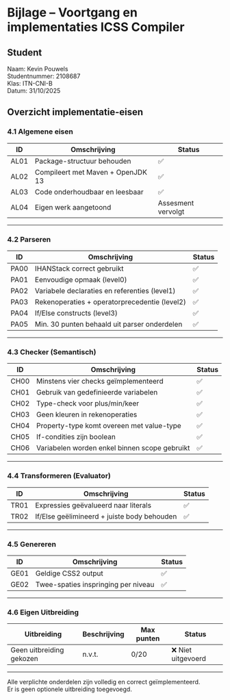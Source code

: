 # Bijlage – Voortgang en implementaties ICSS Compiler

## Student
Naam: Kevin Pouwels  
Studentnummer: 2108687  
Klas: ITN-CNI-B  
Datum: 31/10/2025

## Overzicht implementatie-eisen

### 4.1 Algemene eisen
| ID   | Omschrijving                      | Status             |
|------|-----------------------------------|--------------------|
| AL01 | Package-structuur behouden        | ✅                  |
| AL02 | Compileert met Maven + OpenJDK 13 | ✅                  |
| AL03 | Code onderhoudbaar en leesbaar    | ✅                  |
| AL04 | Eigen werk aangetoond             | Assesment vervolgt |

---

### 4.2 Parseren
| ID   | Omschrijving                                  | Status |
|------|-----------------------------------------------|--------|
| PA00 | IHANStack<ASTNode> correct gebruikt           | ✅      |
| PA01 | Eenvoudige opmaak (level0)                    | ✅      |
| PA02 | Variabele declaraties en referenties (level1) | ✅      |
| PA03 | Rekenoperaties + operatorprecedentie (level2) | ✅      |
| PA04 | If/Else constructs (level3)                   | ✅      |
| PA05 | Min. 30 punten behaald uit parser onderdelen  | ✅      |

---

### 4.3 Checker (Semantisch)
| ID   | Omschrijving                                  | Status |
|------|-----------------------------------------------|--------|
| CH00 | Minstens vier checks geïmplementeerd          | ✅      |
| CH01 | Gebruik van gedefinieerde variabelen          | ✅      |
| CH02 | Type-check voor plus/min/keer                 | ✅      |
| CH03 | Geen kleuren in rekenoperaties                | ✅      |
| CH04 | Property-type komt overeen met value-type     | ✅      |
| CH05 | If-condities zijn boolean                     | ✅      |
| CH06 | Variabelen worden enkel binnen scope gebruikt | ✅      |

---

### 4.4 Transformeren (Evaluator)
| ID   | Omschrijving                                | Status |
|------|---------------------------------------------|--------|
| TR01 | Expressies geëvalueerd naar literals        | ✅      |
| TR02 | If/Else geëlimineerd + juiste body behouden | ✅      |

---

### 4.5 Genereren
| ID   | Omschrijving                        | Status |
|------|-------------------------------------|--------|
| GE01 | Geldige CSS2 output                 | ✅      |
| GE02 | Twee-spaties inspringing per niveau | ✅      |

---

### 4.6 Eigen Uitbreiding
| Uitbreiding              | Beschrijving | Max punten | Status            |
|--------------------------|--------------|------------|-------------------|
| Geen uitbreiding gekozen | n.v.t.       | 0/20       | ❌ Niet uitgevoerd |

---

Alle verplichte onderdelen zijn volledig en correct geïmplementeerd.  
Er is geen optionele uitbreiding toegevoegd.